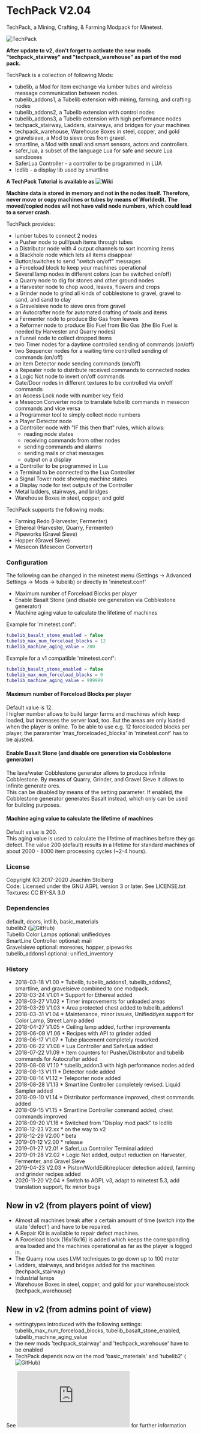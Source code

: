 # TechPack V2.04

TechPack, a Mining, Crafting, &amp; Farming Modpack for Minetest.

![TechPack](https://github.com/joe7575/techpack/blob/master/screenshot.png)

**After update to v2, don't forget to activate the new mods "techpack_stairway" and "techpack_warehouse" as part of the mod pack.**


TechPack is a collection of following Mods:

* tubelib, a Mod for item exchange via lumber tubes and wireless message communication between nodes.
* tubelib_addons1, a Tubelib extension with mining, farming, and crafting nodes
* tubelib_addons2, a Tubelib extension with control nodes
* tubelib_addons3, a Tubelib extension with high performance nodes
* techpack_stairway, Ladders, stairways, and bridges for your machines
* techpack_warehouse, Warehouse Boxes in steel, copper, and gold
* gravelsieve, a Mod to sieve ores from gravel.
* smartline, a Mod with small and smart sensors, actors and controllers.
* safer_lua, a subset of the language Lua for safe and secure Lua sandboxes
* SaferLua Controller - a controller to be programmed in LUA
* lcdlib - a display lib used by smartline

**A TechPack Tutorial is available as ![Wiki](https://github.com/joe7575/techpack/wiki)**

**Machine data is stored in memory and not in the nodes itself. Therefore, never move or copy machines or tubes by means of Worldedit.**
**The moved/copied nodes will not have valid node numbers, which could lead to a server crash.**

TechPack provides:
- lumber tubes to connect 2 nodes
- a Pusher node to pull/push items through tubes
- a Distributor node with 4 output channels to sort incoming items
- a Blackhole node which lets all items disappear
- Button/switches to send "switch on/off" messages
- a Forceload block to keep your machines operational
- Several lamp nodes in different colors (can be switched on/off)
- a Quarry node to dig for stones and other ground nodes
- a Harvester node to chop wood, leaves, flowers and crops
- a Grinder node to grind all kinds of cobblestone to gravel, gravel to sand, and sand to clay
- a Gravelsieve node to sieve ores from gravel
- an Autocrafter node for automated crafting of tools and items
- a Fermenter node to produce Bio Gas from leaves
- a Reformer node to produce Bio Fuel from Bio Gas (the Bio Fuel is needed by Harvester and Quarry nodes)
- a Funnel node to collect dropped items
- two Timer nodes for a daytime controlled sending of commands (on/off)
- two Sequencer nodes for a waiting time controlled sending of commands (on/off)
- an item Detector node sending commands (on/off)
- a Repeater node to distribute received commands to connected nodes
- a Logic Not node to invert on/off commands
- Gate/Door nodes in different textures to be controlled via on/off commands
- an Access Lock node with number key field 
- a Mesecon Converter node to translate tubelib commands in mesecon commands and vice versa
- a Programmer tool to simply collect node numbers
- a Player Detector node
- a Controller node with "IF this then that" rules, which allows: 
  - reading node states
  - receiving commands from other nodes
  - sending commands and alarms
  - sending mails or chat messages
  - output on a display
- a Controller to be programmed in Lua
- a Terminal to be connected to the Lua Controller
- a Signal Tower node showing machine states
- a Display node for text outputs of the Controller
- Metal ladders, stairways, and bridges
- Warehouse Boxes in steel, copper, and gold


TechPack supports the following mods:
- Farming Redo (Harvester, Fermenter)
- Ethereal (Harvester, Quarry, Fermenter)
- Pipeworks (Gravel Sieve)
- Hopper (Gravel Sieve)
- Mesecon (Mesecon Converter)


### Configuration
The following can be changed in the minetest menu (Settings -> Advanced Settings -> Mods -> tubelib) or directly in 'minetest.conf'
- Maximum number of Forceload Blocks per player
- Enable Basalt Stone (and disable ore generation via Cobblestone generator)
- Machine aging value to calculate the lifetime of machines

Example for 'minetest.conf':
```LUA
tubelib_basalt_stone_enabled = false
tubelib_max_num_forceload_blocks = 12
tubelib_machine_aging_value = 200
```

Example for a v1 compatible 'minetest.conf':
```LUA
tubelib_basalt_stone_enabled = false
tubelib_max_num_forceload_blocks = 0
tubelib_machine_aging_value = 999999
```


#### Maximum number of Forceload Blocks per player
Default value is 12.  
I higher number allows to build larger farms and machines which keep loaded, but increases the server load, too.
But the areas are only loaded when the player is online.
To be able to use e.g. 12 forceloaded blocks per player, the pararamter 'max_forceloaded_blocks' in 'minetest.conf' has to be ajusted. 

#### Enable Basalt Stone (and disable ore generation via Cobblestone generator)
The lava/water Cobblestone generator allows to produce infinite Cobblestone. By means of Quarry, 
Grinder, and Gravel Sieve it allows to infinite generate ores.  
This can be disabled by means of the setting parameter. If enabled, the Cobblestone 
generator generates Basalt instead, which only can be used for building purposes.

#### Machine aging value to calculate the lifetime of machines
Default value is 200.  
This aging value is used to calculate the lifetime of machines before they go defect.
The value 200 (default) results in a lifetime for standard machines of about 2000 - 8000 item processing cycles (~2-4 hours).


### License
Copyright (C) 2017-2020 Joachim Stolberg  
Code: Licensed under the GNU AGPL version 3 or later. See LICENSE.txt
Textures: CC BY-SA 3.0


### Dependencies 
default, doors, intllib, basic_materials  
tubelib2 (![GitHub](https://github.com/joe7575/tubelib2))  
Tubelib Color Lamps optional: unifieddyes  
SmartLine Controller optional: mail  
Gravelsieve optional: moreores, hopper, pipeworks  
tubelib_addons1 optional: unified_inventory

### History 
- 2018-03-18  V1.00  * Tubelib, tubelib_addons1, tubelib_addons2, smartline, and gravelsieve combined to one modpack.
- 2018-03-24  V1.01  * Support for Ethereal added
- 2018-03-27  V1.02  * Timer improvements for unloaded areas
- 2018-03-29  V1.03  * Area protected chest added to tubelib_addons1
- 2018-03-31  V1.04  * Maintenance, minor issues, Unifieddyes support for Color Lamp, Street Lamp added
- 2018-04-27  V1.05  * Ceiling lamp added, further improvements
- 2018-06-09  V1.06  * Recipes with API to grinder added
- 2018-06-17  V1.07  * Tube placement completely reworked
- 2018-06-22  V1.08  * Lua Controller and SaferLua added
- 2018-07-22  V1.09  * Item counters for Pusher/Distributor and tubelib commands for Autocrafter added
- 2018-08-08  V1.10  * tubelib_addon3 with high performance nodes added
- 2018-08-13  V1.11  * Detector node added
- 2018-08-14  V1.12  * Teleporter node added
- 2018-08-28  V1.13  * Smartline Controller completely revised. Liquid Sampler added
- 2018-09-10  V1.14  * Distributor performance improved, chest commands added
- 2018-09-15  V1.15  * Smartline Controller command added, chest commands improved
- 2018-09-20  V1.16  * Switched from "Display mod pack" to lcdlib
- 2018-12-23  V2.xx  * on the way to v2
- 2018-12-29  V2.00  * beta
- 2019-01-12  V2.00  * release
- 2019-01-27  V2.01  * SaferLua Controller Terminal added
- 2019-01-28  V2.02  * Logic Not added, output reduction on Harvester, Fermenter, and Gravel Sieve
- 2019-04-23  V2.03  * Piston/WorldEdit/replacer detection added, farming and grinder recipes added
- 2020-11-20  V2.04  * Switch to AGPL v3, adapt to minetest 5.3, add translation support, fix minor bugs


## New in v2 (from players point of view)
- Almost all machines break after a certain amount of time (switch into the state 'defect') and have to be repaired.
- A Repair Kit is available to repair defect machines.
- A Forceload block (16x16x16) is added which keeps the corresponding area loaded and the machines operational as far as the player is logged in.
- The Quarry now uses LVM techniques to go down up to 100 meter
- Ladders, stairways, and bridges added for the machines (techpack_stairway)
- Industrial lamps
- Warehouse Boxes in steel, copper, and gold for your warehouse/stock (techpack_warehouse)


## New in v2 (from admins point of view)
- settingtypes introduced with the following settings: tubelib_max_num_forceload_blocks, tubelib_basalt_stone_enabled, tubelib_machine_aging_value
- the new mods 'techpack_stairway' and 'techpack_warehouse' have to be enabled
- TechPack depends now on the mod 'basic_materials' and 'tubelib2' (![GitHub](https://github.com/joe7575/tubelib2))

See ![releasenotes.txt](https://github.com/joe7575/techpack/blob/master/releasenotes.md) for further information
